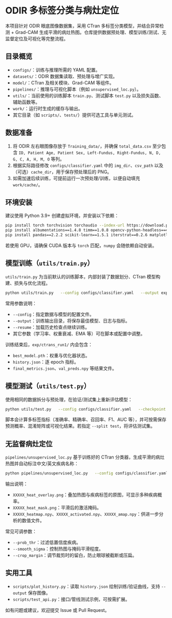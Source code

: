 # ODIR 多标签分类与病灶定位

本项目针对 ODIR 眼底图像数据集，采用 CTran 多标签分类模型，并结合异常检测 + Grad-CAM 生成平滑的病灶热图。仓库提供数据预处理、模型训练/测试、无监督定位及可视化等完整流程。

## 目录概览
- `configs/`：训练与推理所需的 YAML 配置。
- `datasets/`：ODIR 数据集读取、预处理与增广实现。
- `model/`：CTran 及相关模块、Grad-CAM 等组件。
- `pipelines/`：推理与可视化脚本（例如 `unsupervised_loc.py`）。
- `utils/`：当前使用的训练脚本 `train.py`、测试脚本 `test.py` 以及损失函数、辅助函数等。
- `work/`：运行时生成的缓存与输出。
- 其它目录（如 `scripts/`、`tests/`）提供可选工具与单元测试。

## 数据准备
1. 将 ODIR 左右眼图像存放于 `Training_data/`，并确保 `total_data.csv` 至少包含 `ID, Patient Age, Patient Sex, Left-Fundus, Right-Fundus, N, D, G, C, A, H, M, O` 等列。
2. 根据实际路径修改 `configs/classifier.yaml` 中的 `img_dir`、`csv_path` 以及（可选）`cache_dir`，用于保存预处理后的 PNG。
3. 如需加速后续训练，可提前运行一次预处理/训练，以便自动填充 `work/cache/`。

## 环境安装
建议使用 Python 3.9+ 创建虚拟环境，并安装以下依赖：

```bash
pip install torch torchvision torchaudio --index-url https://download.pytorch.org/whl/cu121
pip install albumentations==1.4.8 timm==1.0.8 opencv-python-headless==4.10.0.84
pip install pandas==2.2.2 scikit-learn==1.5.1 iterstrat==0.2.6 matplotlib==3.9.2 tqdm==4.66.5
```

若使用 GPU，请确保 CUDA 版本与 `torch` 匹配，`numpy` 会随依赖自动安装。

## 模型训练（`utils/train.py`）
`utils/train.py` 为当前默认的训练脚本，内部封装了数据划分、CTran 模型构建、损失与优化流程。

```bash
python utils/train.py   --config configs/classifier.yaml   --output exp/ctrans_run1   --epochs 200   --batch-size 12
```

常用参数说明：
- `--config`：指定数据与模型的配置文件。
- `--output`：训练输出目录，将保存最佳模型、日志与指标。
- `--resume`：加载历史检查点继续训练。
- 其它参数（学习率、权重衰减、EMA 等）可在脚本或配置中调整。

训练结束后，`exp/ctrans_run1/` 内会包含：
- `best_model.pth`：权重与优化器状态。
- `history.json`：逐 epoch 指标。
- `final_metrics.json`、`val_preds.npy` 等结果文件。

## 模型测试（`utils/test.py`）
使用相同的数据拆分与预处理，在验证/测试集上重新评估模型：

```bash
python utils/test.py   --config configs/classifier.yaml   --checkpoint exp/ctrans_run1/best_model.pth   --split val   --output work/eval_run1
```

脚本会计算多标签指标（准确率、精确率、召回率、F1、AUC 等），并可按需保存预测概率、混淆矩阵或可视化结果。若指定 `--split test`，将评估测试集。

## 无监督病灶定位
`pipelines/unsupervised_loc.py` 基于训练好的 CTran 分类器，生成平滑的病灶热图并自动标注中文/英文疾病名称：

```bash
python pipelines/unsupervised_loc.py   --config configs/classifier.yaml   --checkpoint exp/ctrans_run1/best_model.pth   --split val   --output work/unsup_loc_run1   --prob_thr 0.3   --heat_thr 0.6   --overlay_alpha 0.5   --smooth_sigma 1.5   --max_labels 4   --crop_margin 0.05
```

输出说明：
- `XXXXX_heat_overlay.png`：叠加热图与疾病标签的原图，可显示多种疾病概率。
- `XXXXX_heat_mask.png`：平滑后的激活掩码。
- `XXXXX_heatmap.npy`、`XXXXX_activated.npy`、`XXXXX_amap.npy`：供进一步分析的数值文件。

常见可调参数：
- `--prob_thr`：过滤低置信度疾病。
- `--smooth_sigma`：控制热图与掩码平滑程度。
- `--crop_margin`：调节裁剪时的留白，防止眼球被截断或压扁。

## 实用工具
- `scripts/plot_history.py`：读取 `history.json` 绘制训练/验证曲线，支持 `--output` 保存图像。
- `scripts/test_api.py`：接口/管线测试示例，可按需扩展。

如有问题或建议，欢迎提交 Issue 或 Pull Request。
